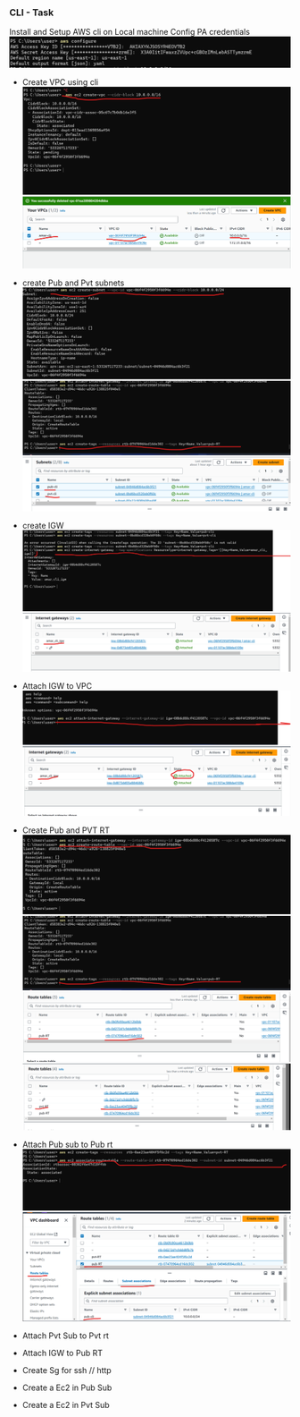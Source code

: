 

### CLI - Task


Install and Setup AWS cli on Local machine
Config PA credentials
![preview](cli/cli%20configure%20yaml.png)

- Create VPC using cli
![preview](cli/cli%20vpc1.png)
![preview](cli/cli%20vpc2.png)
- create Pub and Pvt subnets
![preview](cli/cli%20pubsubnet.png)
![preview](cli/cli%20named%20pub_rt.png)
![preview](cli/cli%20pub&pvt.png)
- create IGW
![preview](cli/cli%20igw.png)
![preview](cli/cli.1.png)

- Attach IGW to VPC
![preview](cli/cli%20attach%20igw.png)
![preview](cli/cli%20attached%20igw2.png)
- Create Pub and PVT RT
![preview](cli/cli%20route%20table.png)
![preview](cli/cli%20named%20pub_rt.png)
![preview](cli/cli%20pub_rt2.png)
![preview](cli/cli%20pvt%20_rt_2.png)
- Attach Pub sub to Pub rt
![preview](cli/cli%20associate%20pub%20to%20pub%20rt1.png)
![preview](cli/cli%20association%20pub%20to%20pub%20RT1.png)
- Attach Pvt Sub to Pvt rt
- Attach IGW to Pub RT

- Create Sg for ssh // http
- Create a Ec2 in Pub Sub
- Create a Ec2 in Pvt Sub 

